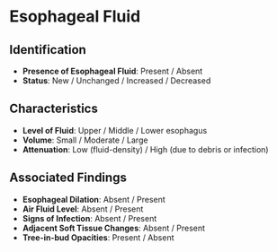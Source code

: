 
# Esophageal Fluid

## Identification
- **Presence of Esophageal Fluid**: Present / Absent
- **Status**: New / Unchanged / Increased / Decreased

## Characteristics
- **Level of Fluid**: Upper / Middle / Lower esophagus
- **Volume**: Small / Moderate / Large
- **Attenuation**: Low (fluid-density) / High (due to debris or infection)

## Associated Findings
- **Esophageal Dilation**: Absent / Present
- **Air Fluid Level**: Absent / Present
- **Signs of Infection**: Absent / Present
- **Adjacent Soft Tissue Changes**: Absent / Present
- **Tree-in-bud Opacities**: Present / Absent